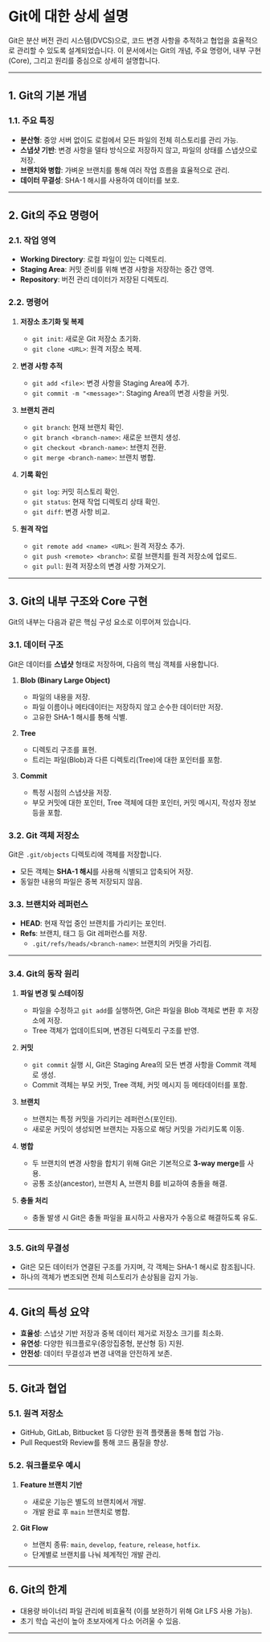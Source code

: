 # Git에 대한 상세 설명

Git은 분산 버전 관리 시스템(DVCS)으로, 코드 변경 사항을 추적하고 협업을 효율적으로 관리할 수 있도록 설계되었습니다. 이 문서에서는 Git의 개념, 주요 명령어, 내부 구현(Core), 그리고 원리를 중심으로 상세히 설명합니다.

---

## 1. **Git의 기본 개념**

### **1.1. 주요 특징**

- **분산형**: 중앙 서버 없이도 로컬에서 모든 파일의 전체 히스토리를 관리 가능.
- **스냅샷 기반**: 변경 사항을 델타 방식으로 저장하지 않고, 파일의 상태를 스냅샷으로 저장.
- **브랜치와 병합**: 가벼운 브랜치를 통해 여러 작업 흐름을 효율적으로 관리.
- **데이터 무결성**: SHA-1 해시를 사용하여 데이터를 보호.

---

## 2. **Git의 주요 명령어**

### **2.1. 작업 영역**

- **Working Directory**: 로컬 파일이 있는 디렉토리.
- **Staging Area**: 커밋 준비를 위해 변경 사항을 저장하는 중간 영역.
- **Repository**: 버전 관리 데이터가 저장된 디렉토리.

### **2.2. 명령어**

1. **저장소 초기화 및 복제**

   - `git init`: 새로운 Git 저장소 초기화.
   - `git clone <URL>`: 원격 저장소 복제.

2. **변경 사항 추적**

   - `git add <file>`: 변경 사항을 Staging Area에 추가.
   - `git commit -m "<message>"`: Staging Area의 변경 사항을 커밋.

3. **브랜치 관리**

   - `git branch`: 현재 브랜치 확인.
   - `git branch <branch-name>`: 새로운 브랜치 생성.
   - `git checkout <branch-name>`: 브랜치 전환.
   - `git merge <branch-name>`: 브랜치 병합.

4. **기록 확인**

   - `git log`: 커밋 히스토리 확인.
   - `git status`: 현재 작업 디렉토리 상태 확인.
   - `git diff`: 변경 사항 비교.

5. **원격 작업**
   - `git remote add <name> <URL>`: 원격 저장소 추가.
   - `git push <remote> <branch>`: 로컬 브랜치를 원격 저장소에 업로드.
   - `git pull`: 원격 저장소의 변경 사항 가져오기.

---

## 3. **Git의 내부 구조와 Core 구현**

Git의 내부는 다음과 같은 핵심 구성 요소로 이루어져 있습니다.

### **3.1. 데이터 구조**

Git은 데이터를 **스냅샷** 형태로 저장하며, 다음의 핵심 객체를 사용합니다.

1. **Blob (Binary Large Object)**

   - 파일의 내용을 저장.
   - 파일 이름이나 메타데이터는 저장하지 않고 순수한 데이터만 저장.
   - 고유한 SHA-1 해시를 통해 식별.

2. **Tree**

   - 디렉토리 구조를 표현.
   - 트리는 파일(Blob)과 다른 디렉토리(Tree)에 대한 포인터를 포함.

3. **Commit**
   - 특정 시점의 스냅샷을 저장.
   - 부모 커밋에 대한 포인터, Tree 객체에 대한 포인터, 커밋 메시지, 작성자 정보 등을 포함.

### **3.2. Git 객체 저장소**

Git은 `.git/objects` 디렉토리에 객체를 저장합니다.

- 모든 객체는 **SHA-1 해시**를 사용해 식별되고 압축되어 저장.
- 동일한 내용의 파일은 중복 저장되지 않음.

### **3.3. 브랜치와 레퍼런스**

- **HEAD**: 현재 작업 중인 브랜치를 가리키는 포인터.
- **Refs**: 브랜치, 태그 등 Git 레퍼런스를 저장.
  - `.git/refs/heads/<branch-name>`: 브랜치의 커밋을 가리킴.

---

### **3.4. Git의 동작 원리**

1. **파일 변경 및 스테이징**

   - 파일을 수정하고 `git add`를 실행하면, Git은 파일을 Blob 객체로 변환 후 저장소에 저장.
   - Tree 객체가 업데이트되며, 변경된 디렉토리 구조를 반영.

2. **커밋**

   - `git commit` 실행 시, Git은 Staging Area의 모든 변경 사항을 Commit 객체로 생성.
   - Commit 객체는 부모 커밋, Tree 객체, 커밋 메시지 등 메타데이터를 포함.

3. **브랜치**

   - 브랜치는 특정 커밋을 가리키는 레퍼런스(포인터).
   - 새로운 커밋이 생성되면 브랜치는 자동으로 해당 커밋을 가리키도록 이동.

4. **병합**

   - 두 브랜치의 변경 사항을 합치기 위해 Git은 기본적으로 **3-way merge**를 사용.
   - 공통 조상(ancestor), 브랜치 A, 브랜치 B를 비교하여 충돌을 해결.

5. **충돌 처리**
   - 충돌 발생 시 Git은 충돌 파일을 표시하고 사용자가 수동으로 해결하도록 유도.

---

### **3.5. Git의 무결성**

- Git은 모든 데이터가 연결된 구조를 가지며, 각 객체는 SHA-1 해시로 참조됩니다.
- 하나의 객체가 변조되면 전체 히스토리가 손상됨을 감지 가능.

---

## 4. **Git의 특성 요약**

- **효율성**: 스냅샷 기반 저장과 중복 데이터 제거로 저장소 크기를 최소화.
- **유연성**: 다양한 워크플로우(중앙집중형, 분산형 등) 지원.
- **안전성**: 데이터 무결성과 변경 내역을 안전하게 보존.

---

## 5. **Git과 협업**

### **5.1. 원격 저장소**

- GitHub, GitLab, Bitbucket 등 다양한 원격 플랫폼을 통해 협업 가능.
- Pull Request와 Review를 통해 코드 품질을 향상.

### **5.2. 워크플로우 예시**

1. **Feature 브랜치 기반**

   - 새로운 기능은 별도의 브랜치에서 개발.
   - 개발 완료 후 `main` 브랜치로 병합.

2. **Git Flow**
   - 브랜치 종류: `main`, `develop`, `feature`, `release`, `hotfix`.
   - 단계별로 브랜치를 나눠 체계적인 개발 관리.

---

## 6. **Git의 한계**

- 대용량 바이너리 파일 관리에 비효율적 (이를 보완하기 위해 Git LFS 사용 가능).
- 초기 학습 곡선이 높아 초보자에게 다소 어려울 수 있음.

---
